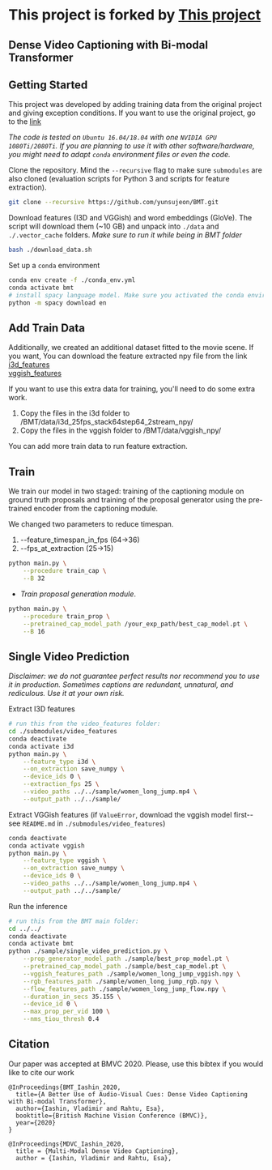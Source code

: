 # This project is forked by [This project](https://github.com/v-iashin/BMT)

## Dense Video Captioning with Bi-modal Transformer

## Getting Started

This project was developed by adding training data from the original project and giving exception conditions. If you want to use the original project, go to the [link](https://github.com/v-iashin/BMT)

_The code is tested on `Ubuntu 16.04/18.04` with one `NVIDIA GPU 1080Ti/2080Ti`. If you are planning to use it with other software/hardware, you might need to adapt `conda` environment files or even the code._

Clone the repository. Mind the `--recursive` flag to make sure `submodules` are also cloned (evaluation scripts for Python 3 and scripts for feature extraction).
```bash
git clone --recursive https://github.com/yunsujeon/BMT.git
```

Download features (I3D and VGGish) and word embeddings (GloVe). The script will download them (~10 GB) and unpack into `./data` and `./.vector_cache` folders. *Make sure to run it while being in BMT folder*
```bash
bash ./download_data.sh

```
Set up a `conda` environment
```bash
conda env create -f ./conda_env.yml
conda activate bmt
# install spacy language model. Make sure you activated the conda environment
python -m spacy download en
```

## Add Train Data
Additionally, we created an additional dataset fitted to the movie scene. If you want, You can download the feature extracted npy file from the link   
[i3d_features](https://drive.google.com/drive/folders/1UTVkkgowg5wriGvX5vEuREAmBtnsg17L?usp=sharing)   
[vggish_features](https://drive.google.com/drive/folders/1xTI488LitnyNrBwL8PTWlBx0-id_m_0A?usp=sharing)   

If you want to use this extra data for training, you'll need to do some extra work.
1. Copy the files in the i3d folder to /BMT/data/i3d_25fps_stack64step64_2stream_npy/
2. Copy the files in the vggish folder to /BMT/data/vggish_npy/

You can add more train data to run feature extraction.


## Train

We train our model in two staged: training of the captioning module on ground truth proposals and training of the proposal generator using the pre-trained encoder from the captioning module.

We changed two parameters to reduce timespan.
1. --feature_timespan_in_fps (64->36)
2. --fps_at_extraction (25->15)

```bash
python main.py \
    --procedure train_cap \
    --B 32
```

- *Train proposal generation module*.
```bash
python main.py \
    --procedure train_prop \
    --pretrained_cap_model_path /your_exp_path/best_cap_model.pt \
    --B 16
```

## Single Video Prediction

*Disclaimer: we do not guarantee perfect results nor recommend you to use it in production. Sometimes captions are redundant, unnatural, and rediculous. Use it at your own risk.*

Extract I3D features
```bash
# run this from the video_features folder:
cd ./submodules/video_features
conda deactivate
conda activate i3d
python main.py \
    --feature_type i3d \
    --on_extraction save_numpy \
    --device_ids 0 \
    --extraction_fps 25 \
    --video_paths ../../sample/women_long_jump.mp4 \
    --output_path ../../sample/
```

Extract VGGish features (if `ValueError`, download the vggish model first--see `README.md` in `./submodules/video_features`)
```bash
conda deactivate
conda activate vggish
python main.py \
    --feature_type vggish \
    --on_extraction save_numpy \
    --device_ids 0 \
    --video_paths ../../sample/women_long_jump.mp4 \
    --output_path ../../sample/
```

Run the inference
```bash
# run this from the BMT main folder:
cd ../../
conda deactivate
conda activate bmt
python ./sample/single_video_prediction.py \
    --prop_generator_model_path ./sample/best_prop_model.pt \
    --pretrained_cap_model_path ./sample/best_cap_model.pt \
    --vggish_features_path ./sample/women_long_jump_vggish.npy \
    --rgb_features_path ./sample/women_long_jump_rgb.npy \
    --flow_features_path ./sample/women_long_jump_flow.npy \
    --duration_in_secs 35.155 \
    --device_id 0 \
    --max_prop_per_vid 100 \
    --nms_tiou_thresh 0.4
```


## Citation
Our paper was accepted at BMVC 2020. Please, use this bibtex if you would like to cite our work
```
@InProceedings{BMT_Iashin_2020,
  title={A Better Use of Audio-Visual Cues: Dense Video Captioning with Bi-modal Transformer},
  author={Iashin, Vladimir and Rahtu, Esa},
  booktitle={British Machine Vision Conference (BMVC)},
  year={2020}
}
```

```
@InProceedings{MDVC_Iashin_2020,
  title = {Multi-Modal Dense Video Captioning},
  author = {Iashin, Vladimir and Rahtu, Esa},
